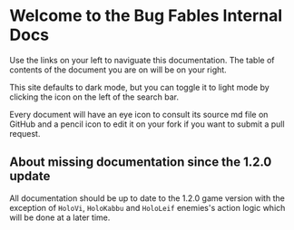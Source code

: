 # Welcome to the Bug Fables Internal Docs

Use the links on your left to naviguate this documentation. The table of contents of the document you are on will be on your right.

This site defaults to dark mode, but you can toggle it to light mode by clicking the icon on the left of the search bar.

Every document will have an eye icon to consult its source md file on GitHub and a pencil icon to edit it on your fork if you want to submit a pull request.

## About missing documentation since the 1.2.0 update
All documentation should be up to date to the 1.2.0 game version with the exception of `HoloVi`, `HoloKabbu` and `HoloLeif` enemies's action logic which will be done at a later time.
